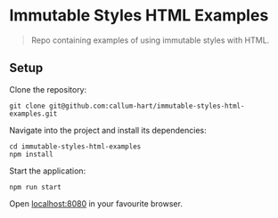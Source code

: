 # Immutable Styles HTML Examples
> Repo containing examples of using immutable styles with HTML.

## Setup

Clone the repository:

```
git clone git@github.com:callum-hart/immutable-styles-html-examples.git
```

Navigate into the project and install its dependencies:

```
cd immutable-styles-html-examples
npm install
```

Start the application:

```
npm run start
```

Open [localhost:8080](http://localhost:8080) in your favourite browser.
